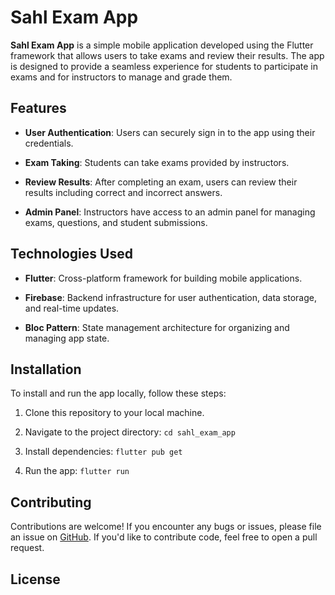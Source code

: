 # Sahl Exam App

**Sahl Exam App** is a simple mobile application developed using the Flutter framework that allows users to take exams and review their results. The app is designed to provide a seamless experience for students to participate in exams and for instructors to manage and grade them.

## Features

- **User Authentication**: Users can securely sign in to the app using their credentials.

- **Exam Taking**: Students can take exams provided by instructors.

- **Review Results**: After completing an exam, users can review their results including correct and incorrect answers.

- **Admin Panel**: Instructors have access to an admin panel for managing exams, questions, and student submissions.

## Technologies Used

- **Flutter**: Cross-platform framework for building mobile applications.

- **Firebase**: Backend infrastructure for user authentication, data storage, and real-time updates.

- **Bloc Pattern**: State management architecture for organizing and managing app state.

## Installation

To install and run the app locally, follow these steps:

1. Clone this repository to your local machine.

2. Navigate to the project directory: `cd sahl_exam_app`

3. Install dependencies: `flutter pub get`

4. Run the app: `flutter run`

## Contributing

Contributions are welcome! If you encounter any bugs or issues, please file an issue on [GitHub](https://github.com/your-username/sahl_exam_app). If you'd like to contribute code, feel free to open a pull request.

## License

